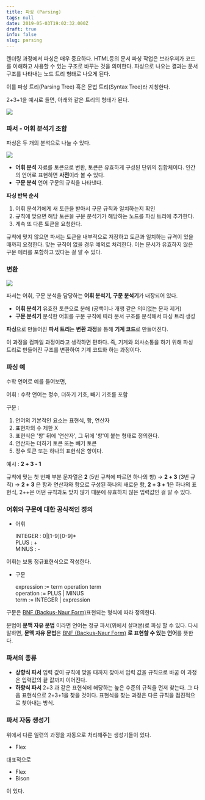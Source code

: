 ```yaml
---
title: 파싱 (Parsing)
tags: null
date: 2019-05-03T19:02:32.000Z
draft: true
info: false
slug: parsing
---
```


렌더링 과정에서 파싱은 매우 중요하다. HTML등의 문서 파싱 작업은 브라우저가 코드를 이해하고 사용할 수 있는 구조로 바꾸는 것을 의미한다. 파싱으로 나오는 결과는 문서 구조를 나타내는 노드 트리 형태로 나오게 된다.

이를 파싱 트리(Parsing Tree) 혹은 문법 트리(Syntax Tree)라 지칭한다.

2+3+1을 예시로 들면, 아래와 같은 트리의 형태가 된다.

![](https://d2.naver.com/content/images/2015/06/helloworld-59361-5.png)

### 파서 - 어휘 분석기 조합

파싱은 두 개의 분석으로 나눌 수 있다.

![](https://d2.naver.com/content/images/2015/06/helloworld-59361-6.png)

- **어휘 분석**
  자료를 토큰으로 변환, 토큰은 유효하게 구성된 단위의 집합체이다.
  인간의 언어로 표현하면 **사전**이라 볼 수 있다.
- **구문 분석**
  언어 구문의 규칙을 나타낸다.

**파싱 반복 순서**

1. 어휘 분석기에게 새 토큰을 받아서 구문 규칙과 일치하는지 확인
2. 규칙에 맞으면 해당 토큰을 구문 분석기가 해당하는 노드를 파싱 트리에 추가한다.
3. 계속 또 다른 토큰을 요청한다.

규칙에 맞지 않으면 파서는 토큰을 내부적으로 저장하고 토큰과 일치하는 규격이 있을 때까지 요청한다. 맞는 규칙이 없을 경우 예외로 처리한다. 이는 문서가 유효하지 않은 구문 에러를 포함하고 있다는 걸 알 수 있다.

### 변환

![](https://d2.naver.com/content/images/2015/06/helloworld-59361-7.png)

파서는 어휘, 구문 분석을 담당하는 **어휘 분석기, 구문 분석기**가 내장되어 있다.

- **어휘 분석기**
  유효한 토큰으로 분해 (공백이나 개행 같은 의미없는 문자 제거)
- **구문 분석기**
  분석한 어휘를 구문 규칙에 따라 문서 구조를 분석해서 파싱 트리 생성

**파싱**으로 만들어진 **파서 트리**는 **변환 과정**을 통해 **기계 코드**로 만들어진다.

이 과정을 컴파일 과정이라고 생각하면 편하다. 즉, 기계와 의사소통을 하기 위해 파싱 트리로 만들어진 구조를 변환하여 기계 코드화 하는 과정이다.

### 파싱 예

수학 언어로 예를 들어보면,

어휘 : 수학 언어는 정수, 더하기 기호, 빼기 기호를 포함

구문 :

1. 언어의 기본적인 요소는 표현식, 항, 연산자
2. 표현자의 수 제한 X
3. 표현식은 '항' 뒤에 '연산자', 그 뒤에 '항'이 붙는 형태로 정의한다.
4. 연산자는 더하기 토큰 또는 빼기 토큰
5. 정수 토큰 또는 하나의 표현식은 항이다.

예시 : **2 + 3 - 1**

규칙에 맞는 첫 번째 부분 문자열은 **2** (5번 규칙에 따르면 하나의 항) → **2 + 3** (3번 규칙) → **2 + 3** 은 항과 연산자와 항으로 구성된 하나의 새로운 항, **2 + 3 + 1**은 하나의 표현식, 2++은 어떤 규칙과도 맞지 않기 때문에 유효하지 않은 입력값인 걸 알 수 있다.

### 어휘와 구문에 대한 공식적인 정의

- 어휘

  INTEGER : 0|[1-9][0-9]\*  
   PLUS : +  
   MINUS : -

어휘는 보통 정규표현식으로 작성한다.

- 구문

  expression := term operation term  
   operation := PLUS | MINUS  
   term := INTEGER | expression

구문은 [BNF (Backus-Naur Form)](https://www.notion.so/97878963-961a-4ae6-b6d4-40849fb33020)표현되는 형식에 따라 정의한다.

문법이 **문맥 자유 문법** 이라면 언어는 정규 파서(위에서 살펴본)로 파싱 할 수 있다. 다시 말하면, **문맥 자유 문법**은 [BNF (Backus-Naur Form)](https://www.notion.so/97878963-961a-4ae6-b6d4-40849fb33020) **로 표현할 수 있는 언어**를 뜻한다.

### 파서의 종류

- **상향식 파서**
  입력 값이 규칙에 맞을 때까지 찾아서 입력 값을 규칙으로 바꿈 이 과정은 입력값의 끝 값까지 이어진다.
- **하향식 파서**
  2+3 과 같은 표현식에 해당하는 높은 수준의 규칙을 먼저 찾는다. 그 다음 표현식으로 2+3+1을 찾을 것이다. 표현식을 찾는 과정은 다른 규칙을 점진적으로 찾아내는 방식.

### 파서 자동 생성기

위에서 다룬 일련의 과정을 자동으로 처리해주는 생성기들이 있다.

- Flex

대표적으로

- Flex
- Bison

이 있다.